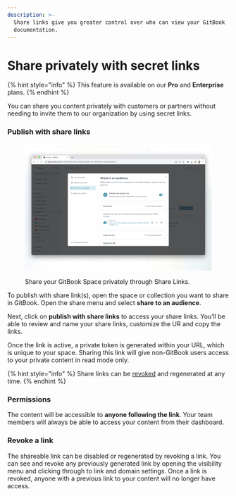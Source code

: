 ```yaml
---
description: >-
  Share links give you greater control over who can view your GitBook
  documentation.
---
```


# Share privately with secret links

{% hint style="info" %}
This feature is available on our **Pro** and **Enterprise** plans.
{% endhint %}

You can share you content privately with customers or partners without needing to invite them to our organization by using secret links.

### Publish with share links

<figure><img src="../../.gitbook/assets/share-links (1).png" alt=""><figcaption><p>Share your GitBook Space privately through Share Links.</p></figcaption></figure>

To publish with share link(s), open the space or collection you want to share in GitBook. Open the share menu and select **share to an audience**.

Next, click on **publish with share links** to access your share links. You’ll be able to review and name your share links, customize the UR and copy the links.&#x20;

Once the link is active, a private token is generated within your URL, which is unique to your space. Sharing this link will give non-GitBook users access to your private content in read mode only.

{% hint style="info" %}
Share links can be [revoked](share-links.md#revoke-a-link) and regenerated at any time.
{% endhint %}

### Permissions

The content will be accessible to **anyone following the link**. Your team members will always be able to access your content from their dashboard.

### Revoke a link

The shareable link can be disabled or regenerated by revoking a link. You can see and revoke any previously generated link by opening the visibility menu and clicking through to link and domain settings. Once a link is revoked, anyone with a previous link to your content will no longer have access.
